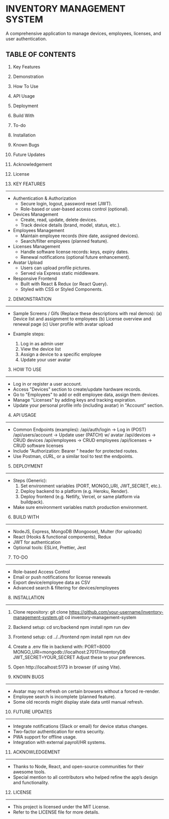 INVENTORY MANAGEMENT SYSTEM
===========================

A comprehensive application to manage devices, employees, licenses, and user authentication.

TABLE OF CONTENTS
-----------------
  1. Key Features
  2. Demonstration
  3. How To Use
  4. API Usage
  5. Deployment
  6. Build With
  7. To-do
  8. Installation
  9. Known Bugs
  10. Future Updates
  11. Acknowledgement
  12. License

1. KEY FEATURES
---------------
  - Authentication & Authorization
      * Secure login, logout, password reset (JWT).
      * Role-based or user-based access control (optional).
  - Devices Management
      * Create, read, update, delete devices.
      * Track device details (brand, model, status, etc.).
  - Employees Management
      * Maintain employee records (hire date, assigned devices).
      * Search/filter employees (planned feature).
  - Licenses Management
      * Handle software license records: keys, expiry dates.
      * Renewal notifications (optional future enhancement).
  - Avatar Upload
      * Users can upload profile pictures.
      * Served via Express static middleware.
  - Responsive Frontend
      * Built with React & Redux (or React Query).
      * Styled with CSS or Styled Components.

2. DEMONSTRATION
----------------
  - Sample Screens / Gifs (Replace these descriptions with real demos):
      (a) Device list and assignment to employees
      (b) License overview and renewal page
      (c) User profile with avatar upload

  - Example steps:
      1) Log in as admin user
      2) View the device list
      3) Assign a device to a specific employee
      4) Update your user avatar

3. HOW TO USE
-------------
  - Log in or register a user account.
  - Access "Devices" section to create/update hardware records.
  - Go to "Employees" to add or edit employee data, assign them devices.
  - Manage "Licenses" by adding keys and tracking expiration.
  - Update your personal profile info (including avatar) in "Account" section.

4. API USAGE
------------
  - Common Endpoints (examples):
      /api/auth/login         -> Log in (POST)
      /api/users/account      -> Update user (PATCH) w/ avatar
      /api/devices            -> CRUD devices
      /api/employees          -> CRUD employees
      /api/licenses           -> CRUD software licenses
  - Include "Authorization: Bearer <token>" header for protected routes.
  - Use Postman, cURL, or a similar tool to test the endpoints.

5. DEPLOYMENT
-------------
  - Steps (Generic):
      1) Set environment variables (PORT, MONGO_URI, JWT_SECRET, etc.).
      2) Deploy backend to a platform (e.g. Heroku, Render).
      3) Deploy frontend (e.g. Netlify, Vercel, or same platform via buildpack).
  - Make sure environment variables match production environment.

6. BUILD WITH
-------------
  - NodeJS, Express, MongoDB (Mongoose), Multer (for uploads)
  - React (Hooks & functional components), Redux
  - JWT for authentication
  - Optional tools: ESLint, Prettier, Jest

7. TO-DO
--------
  - Role-based Access Control
  - Email or push notifications for license renewals
  - Export device/employee data as CSV
  - Advanced search & filtering for devices/employees

8. INSTALLATION
---------------
  1) Clone repository:
       git clone https://github.com/your-username/inventory-management-system.git
       cd inventory-management-system

  2) Backend setup:
       cd src/backend
       npm install
       npm run dev

  3) Frontend setup:
       cd ../../frontend
       npm install
       npm run dev

  4) Create a .env file in backend with:
       PORT=8000
       MONGO_URI=mongodb://localhost:27017/inventoryDB
       JWT_SECRET=YOUR_SECRET
     Adjust these to your preferences.

  5) Open http://localhost:5173 in browser (if using Vite).

9. KNOWN BUGS
-------------
  - Avatar may not refresh on certain browsers without a forced re-render.
  - Employee search is incomplete (planned feature).
  - Some old records might display stale data until manual refresh.

10. FUTURE UPDATES
------------------
  - Integrate notifications (Slack or email) for device status changes.
  - Two-factor authentication for extra security.
  - PWA support for offline usage.
  - Integration with external payroll/HR systems.

11. ACKNOWLEDGEMENT
-------------------
  - Thanks to Node, React, and open-source communities for their awesome tools.
  - Special mention to all contributors who helped refine the app’s design and functionality.

12. LICENSE
-----------
  - This project is licensed under the MIT License.  
  - Refer to the LICENSE file for more details.


